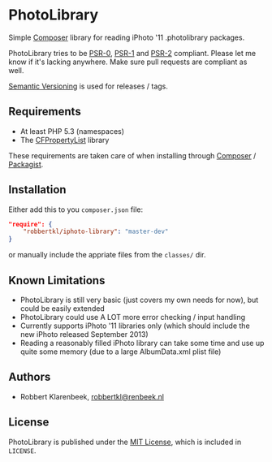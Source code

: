 # PhotoLibrary

Simple [Composer](http://getcomposer.org) library for reading iPhoto '11 .photolibrary packages.

PhotoLibrary tries to be [PSR-0](http://www.php-fig.org/psr/psr-0/), [PSR-1](http://www.php-fig.org/psr/psr-1/) and [PSR-2](http://www.php-fig.org/psr/psr-2/) compliant.
Please let me know if it's lacking anywhere. Make sure pull requests are compliant as well.

[Semantic Versioning](http://semver.org/) is used for releases / tags.

## Requirements

* At least PHP 5.3 (namespaces)
* The [CFPropertyList](https://raw.github.com/rodneyrehm/CFPropertyList) library

These requirements are taken care of when installing through [Composer](http://getcomposer.org) / [Packagist](https://packagist.org/packages/robbertkl/photo-library).

## Installation

Either add this to you `composer.json` file:

```json
"require": {
    "robbertkl/iphoto-library": "master-dev"
}
```

or manually include the appriate files from the `classes/` dir.

## Known Limitations

* PhotoLibrary is still very basic (just covers my own needs for now), but could be easily extended
* PhotoLibrary could use A LOT more error checking / input handling
* Currently supports iPhoto '11 libraries only (which should include the new iPhoto released September 2013)
* Reading a reasonably filled iPhoto library can take some time and use up quite some memory (due to a large AlbumData.xml plist file)

## Authors

* Robbert Klarenbeek, <robbertkl@renbeek.nl>

## License

PhotoLibrary is published under the [MIT License](http://www.opensource.org/licenses/mit-license.php), which is included in `LICENSE`.
